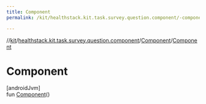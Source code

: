 ```yaml
---
title: Component
permalink: /kit/healthstack.kit.task.survey.question.component/-component/-component.html

---
```

//[kit](/kit.html)/[healthstack.kit.task.survey.question.component](../index.html)/[Component](index.html)/[Component](-component.html)



# Component



[androidJvm]\
fun [Component](-component.html)()




